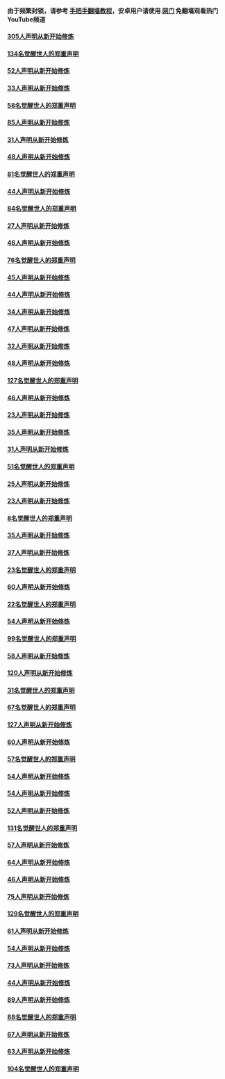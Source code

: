 #### 由于频繁封锁，请参考 [手把手翻墙教程](https://github.com/gfw-breaker/guides/wiki/)，安卓用户请使用 [网门](https://github.com/gfw-breaker/nogfw/blob/master/dl.md?t=03170400) 免翻墙观看热门YouTube频道 

#### [305人声明从新开始修炼](../pages/91/422153.md?t=03170400) 

#### [134名觉醒世人的郑重声明](../pages/91/422152.md?t=03170400) 

#### [52人声明从新开始修炼](../pages/91/421846.md?t=03170400) 

#### [33人声明从新开始修炼](../pages/91/421804.md?t=03170400) 

#### [58名觉醒世人的郑重声明](../pages/91/421845.md?t=03170400) 

#### [85人声明从新开始修炼](../pages/91/421769.md?t=03170400) 

#### [31人声明从新开始修炼](../pages/91/421763.md?t=03170400) 

#### [48人声明从新开始修炼](../pages/91/421605.md?t=03170400) 

#### [81名觉醒世人的郑重声明](../pages/91/421656.md?t=03170400) 

#### [44人声明从新开始修炼](../pages/91/421544.md?t=03170400) 

#### [84名觉醒世人的郑重声明](../pages/91/421543.md?t=03170400) 

#### [27人声明从新开始修炼](../pages/91/421465.md?t=03170400) 

#### [46人声明从新开始修炼](../pages/91/421454.md?t=03170400) 

#### [76名觉醒世人的郑重声明](../pages/91/421453.md?t=03170400) 

#### [45人声明从新开始修炼](../pages/91/421452.md?t=03170400) 

#### [44人声明从新开始修炼](../pages/91/421422.md?t=03170400) 

#### [34人声明从新开始修炼](../pages/91/421322.md?t=03170400) 

#### [47人声明从新开始修炼](../pages/91/421264.md?t=03170400) 

#### [32人声明从新开始修炼](../pages/91/421225.md?t=03170400) 

#### [48人声明从新开始修炼](../pages/91/421202.md?t=03170400) 

#### [127名觉醒世人的郑重声明](../pages/91/421224.md?t=03170400) 

#### [46人声明从新开始修炼](../pages/91/421203.md?t=03170400) 

#### [23人声明从新开始修炼](../pages/91/421138.md?t=03170400) 

#### [35人声明从新开始修炼](../pages/91/421122.md?t=03170400) 

#### [31人声明从新开始修炼](../pages/91/421081.md?t=03170400) 

#### [51名觉醒世人的郑重声明](../pages/91/421080.md?t=03170400) 

#### [25人声明从新开始修炼](../pages/91/421020.md?t=03170400) 

#### [23人声明从新开始修炼](../pages/91/420884.md?t=03170400) 

#### [8名觉醒世人的郑重声明](../pages/91/420883.md?t=03170400) 

#### [35人声明从新开始修炼](../pages/91/420809.md?t=03170400) 

#### [37人声明从新开始修炼](../pages/91/420766.md?t=03170400) 

#### [23名觉醒世人的郑重声明](../pages/91/420765.md?t=03170400) 

#### [60人声明从新开始修炼](../pages/91/420727.md?t=03170400) 

#### [22名觉醒世人的郑重声明](../pages/91/420726.md?t=03170400) 

#### [54人声明从新开始修炼](../pages/91/420529.md?t=03170400) 

#### [99名觉醒世人的郑重声明](../pages/91/420528.md?t=03170400) 

#### [58人声明从新开始修炼](../pages/91/420198.md?t=03170400) 

#### [120人声明从新开始修炼](../pages/91/420141.md?t=03170400) 

#### [31名觉醒世人的郑重声明](../pages/91/420197.md?t=03170400) 

#### [67名觉醒世人的郑重声明](../pages/91/420140.md?t=03170400) 

#### [127人声明从新开始修炼](../pages/91/420082.md?t=03170400) 

#### [60人声明从新开始修炼](../pages/91/420081.md?t=03170400) 

#### [57名觉醒世人的郑重声明](../pages/91/420080.md?t=03170400) 

#### [54人声明从新开始修炼](../pages/91/419533.md?t=03170400) 

#### [54人声明从新开始修炼](../pages/91/419532.md?t=03170400) 

#### [52人声明从新开始修炼](../pages/91/419531.md?t=03170400) 

#### [131名觉醒世人的郑重声明](../pages/91/419530.md?t=03170400) 

#### [57人声明从新开始修炼](../pages/91/419430.md?t=03170400) 

#### [64人声明从新开始修炼](../pages/91/419429.md?t=03170400) 

#### [46人声明从新开始修炼](../pages/91/419428.md?t=03170400) 

#### [75人声明从新开始修炼](../pages/91/419427.md?t=03170400) 

#### [129名觉醒世人的郑重声明](../pages/91/419426.md?t=03170400) 

#### [61人声明从新开始修炼](../pages/91/419198.md?t=03170400) 

#### [54人声明从新开始修炼](../pages/91/419197.md?t=03170400) 

#### [73人声明从新开始修炼](../pages/91/419196.md?t=03170400) 

#### [44人声明从新开始修炼](../pages/91/419075.md?t=03170400) 

#### [89人声明从新开始修炼](../pages/91/419074.md?t=03170400) 

#### [88名觉醒世人的郑重声明](../pages/91/419195.md?t=03170400) 

#### [67人声明从新开始修炼](../pages/91/419073.md?t=03170400) 

#### [63人声明从新开始修炼](../pages/91/419072.md?t=03170400) 

#### [104名觉醒世人的郑重声明](../pages/91/419071.md?t=03170400) 

